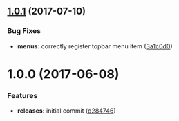 <a name="1.0.1"></a>
## [1.0.1](https://github.com/hypeJunction/hypeQuarantine/compare/1.0.0...v1.0.1) (2017-07-10)


### Bug Fixes

* **menus:** correctly register topbar menu item ([3a1c0d0](https://github.com/hypeJunction/hypeQuarantine/commit/3a1c0d0))



<a name="1.0.0"></a>
# 1.0.0 (2017-06-08)


### Features

* **releases:** initial commit ([d284746](https://github.com/hypeJunction/hypeQuarantine/commit/d284746))




